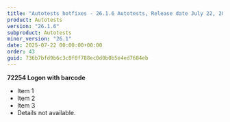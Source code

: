 ```yaml
---
title: "Autotests hotfixes - 26.1.6 Autotests, Release date July 22, 2025 - Hotfixes"
product: Autotests
version: "26.1.6"
subproduct: Autotests
minor_version: "26.1"
date: 2025-07-22 00:00:00+00:00
order: 43
guid: 736b7bfd9b6c3c0f0f788ec0d0b0b5e4ed7684eb
---
```


**72254 Logon with barcode**- Item 1- Item 2- Item 3- Details not available.

